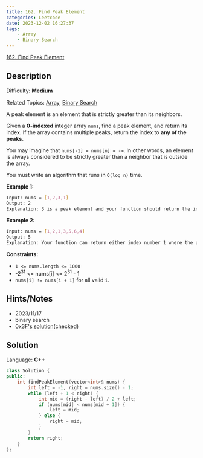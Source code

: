```yaml
---
title: 162. Find Peak Element
categories: Leetcode
date: 2023-12-02 16:27:37
tags:
    - Array
    - Binary Search
---
```


[162\. Find Peak Element](https://leetcode.com/problems/find-peak-element/)

## Description

Difficulty: **Medium**

Related Topics: [Array](https://leetcode.com/tag/https://leetcode.com/tag/array//), [Binary Search](https://leetcode.com/tag/https://leetcode.com/tag/binary-search//)

A peak element is an element that is strictly greater than its neighbors.

Given a **0-indexed** integer array `nums`, find a peak element, and return its index. If the array contains multiple peaks, return the index to **any of the peaks**.

You may imagine that `nums[-1] = nums[n] = -∞`. In other words, an element is always considered to be strictly greater than a neighbor that is outside the array.

You must write an algorithm that runs in `O(log n)` time.

**Example 1:**

```bash
Input: nums = [1,2,3,1]
Output: 2
Explanation: 3 is a peak element and your function should return the index number 2.
```

**Example 2:**

```bash
Input: nums = [1,2,1,3,5,6,4]
Output: 5
Explanation: Your function can return either index number 1 where the peak element is 2, or index number 5 where the peak element is 6.
```

**Constraints:**

* `1 <= nums.length <= 1000`
* -2<sup>31</sup> <= nums[i] <= 2<sup>31</sup> - 1
* `nums[i] != nums[i + 1]` for all valid `i`.

## Hints/Notes

* 2023/11/17
* binary search
* [0x3F's solution](https://leetcode.cn/problems/find-peak-element/solutions/1987497/by-endlesscheng-9ass/)(checked)

## Solution

Language: **C++**

```C++
class Solution {
public:
    int findPeakElement(vector<int>& nums) {
        int left = -1, right = nums.size() - 1;
        while (left + 1 < right) {
            int mid = (right - left) / 2 + left;
            if (nums[mid] < nums[mid + 1]) {
                left = mid;
            } else {
                right = mid;
            }
        }
        return right;
    }
};
```
